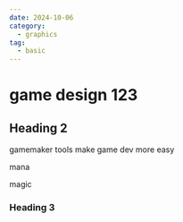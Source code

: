 ```yaml
---
date: 2024-10-06
category:
  - graphics
tag:
  - basic
---
```


# game design  123

## Heading 2
gamemaker tools make game dev more easy


mana

magic


### Heading 3

